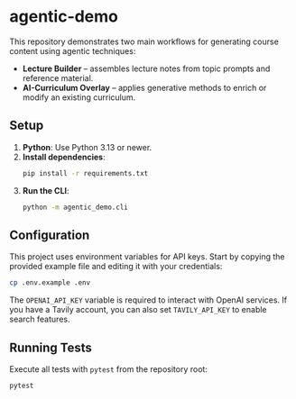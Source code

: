 # agentic-demo

This repository demonstrates two main workflows for generating course content using agentic techniques:

* **Lecture Builder** – assembles lecture notes from topic prompts and reference material.
* **AI-Curriculum Overlay** – applies generative methods to enrich or modify an existing curriculum.

## Setup

1. **Python**: Use Python 3.13 or newer.
2. **Install dependencies**:
   ```bash
   pip install -r requirements.txt
   ```
3. **Run the CLI**:
   ```bash
   python -m agentic_demo.cli
   ```

## Configuration

This project uses environment variables for API keys. Start by copying the
provided example file and editing it with your credentials:

```bash
cp .env.example .env
```

The `OPENAI_API_KEY` variable is required to interact with OpenAI services.
If you have a Tavily account, you can also set `TAVILY_API_KEY` to enable
search features.

## Running Tests

Execute all tests with `pytest` from the repository root:

```bash
pytest
```
